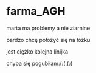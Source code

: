 # farma_AGH
marta ma problemy a nie ziarnine

bardzo chcę położyć się na łóżku

jest ciężko kolejna linijka

chyba się pogubiłam:(:(:(:(
